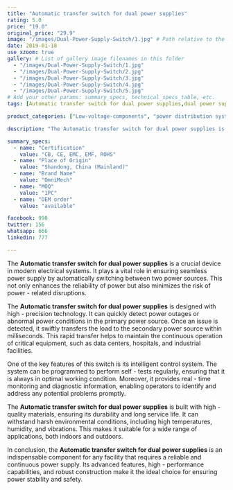 ```yaml
---
title: "Automatic transfer switch for dual power supplies"
rating: 5.0
price: "19.0"
original_price: "29.9"
image: "/images/Dual-Power-Supply-Switch/1.jpg" # Path relative to the 'static' folder or use Hugo Pipes
date: 2019-01-18
use_xzoom: true
gallery: # List of gallery image filenames in this folder
  - "/images/Dual-Power-Supply-Switch/1.jpg"
  - "/images/Dual-Power-Supply-Switch/2.jpg"
  - "/images/Dual-Power-Supply-Switch/3.jpg"
  - "/images/Dual-Power-Supply-Switch/4.jpg"
  - "/images/Dual-Power-Supply-Switch/5.jpg"
# Add your other params: summary_specs, technical_specs_table, etc.
tags: [Automatic transfer switch for dual power supplies,dual power supply transfer switch,seamless power supply,high-precision technology,power outage detection,rapid load transfer,intelligent control system,self-tests,real-time monitoring,diagnostic information,high-quality materials,durability,long service life,harsh environmental conditions,power stability,power safety]

product_categories: ["Low-voltage-components", "power distribution system"]

description: "The Automatic transfer switch for dual power supplies is a crucial device in modern electrical systems. It plays a vital role in ensuring seamless power supply by automatically switching between two power sources. This not only enhances the reliability of power but also minimizes the risk of power - related disruptions."

summary_specs:
  - name: "Certification"
    value: "CB, CE, EMC, EMF, ROHS"
  - name: "Place of Origin"
    value: "Shandong, China (Mainland)"
  - name: "Brand Name"
    value: "OmniMech"
  - name: "MOQ"
    value: "1PC"
  - name: "OEM order"
    value: "available"

facebook: 998
twitter: 156
whatsapp: 666
linkedin: 777    

---
```



The **Automatic transfer switch for dual power supplies** is a crucial device in modern electrical systems. It plays a vital role in ensuring seamless power supply by automatically switching between two power sources. This not only enhances the reliability of power but also minimizes the risk of power - related disruptions.

The **Automatic transfer switch for dual power supplies** is designed with high - precision technology. It can quickly detect power outages or abnormal power conditions in the primary power source. Once an issue is detected, it swiftly transfers the load to the secondary power source within milliseconds. This rapid transfer helps to maintain the continuous operation of critical equipment, such as data centers, hospitals, and industrial facilities.

One of the key features of this switch is its intelligent control system. The system can be programmed to perform self - tests regularly, ensuring that it is always in optimal working condition. Moreover, it provides real - time monitoring and diagnostic information, enabling operators to identify and address any potential problems promptly.

The **Automatic transfer switch for dual power supplies** is built with high - quality materials, ensuring its durability and long service life. It can withstand harsh environmental conditions, including high temperatures, humidity, and vibrations. This makes it suitable for a wide range of applications, both indoors and outdoors.

In conclusion, the **Automatic transfer switch for dual power supplies** is an indispensable component for any facility that requires a reliable and continuous power supply. Its advanced features, high - performance capabilities, and robust construction make it the ideal choice for ensuring power stability and safety. 